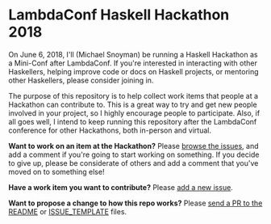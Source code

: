 # LambdaConf Haskell Hackathon 2018

On June 6, 2018, I'll (Michael Snoyman) be running a Haskell Hackathon
as a Mini-Conf after LambdaConf. If you're interested in interacting
with other Haskellers, helping improve code or docs on Haskell
projects, or mentoring other Haskellers, please consider joining in.

The purpose of this repository is to help collect work items that
people at a Hackathon can contribute to. This is a great way to try
and get new people involved in your project, so I highly encourage
people to participate. Also, if all goes well, I intend to keep
running this repository after the LambdaConf conference for other
Hackathons, both in-person and virtual.

__Want to work on an item at the Hackathon?__ Please [browse the
issues](https://github.com/snoyberg/haskell-hackathon/issues), and add a
comment if you're going to start working on something. If you decide to give
up, please be considerate of others and add a comment that you've moved on to
something else!

__Have a work item you want to contribute?__ Please
[add a new issue](https://github.com/snoyberg/haskell-hackathon/issues/new).

__Want to propose a change to how this repo works?__ Please
[send a PR to the README](https://github.com/snoyberg/haskell-hackathon/edit/master/README.md)
or
[ISSUE\_TEMPLATE](https://github.com/snoyberg/haskell-hackathon/edit/master/.github/ISSUE_TEMPLATE.md)
files.
